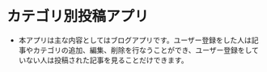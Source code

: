 # カテゴリ別投稿アプリ

- 本アプリは主な内容としてはブログアプリです。ユーザー登録をした人は記事やカテゴリの追加、編集、削除を行なうことができ、ユーザー登録をしていない人は投稿された記事を見ることだけできます。
